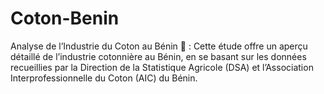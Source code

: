 # Coton-Benin
Analyse de l’Industrie du Coton au Bénin 🌱 :  Cette étude offre un aperçu détaillé de l’industrie cotonnière au Bénin, en se basant sur les données recueillies par la Direction de la Statistique Agricole (DSA) et l’Association Interprofessionnelle du Coton (AIC) du Bénin.
